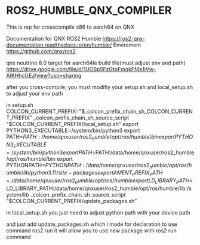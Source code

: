 # ROS2_HUMBLE_QNX_COMPILER

This is rep for crosscompile x86 to aarch64 on QNX



Documentation for QNX ROS2 Humble https://ros2-qnx-documentation.readthedocs.io/en/humble/
Enviroment https://github.com/qnx/ros2


qnx neutrino 8.0 target for aarch64le  build file(must adjust env and path)
https://drive.google.com/file/d/1UOBp5FzGtpFmqkFf4e1iVw-AIKHhcUEJ/view?usp=sharing

after you cross-compile, you must modifiy your setup.sh and local_setup.sh to adjust your env path

in setup.sh
COLCON_CURRENT_PREFIX="$_colcon_prefix_chain_sh_COLCON_CURRENT_PREFIX"
_colcon_prefix_chain_sh_source_script "$COLCON_CURRENT_PREFIX/local_setup.sh"
export PYTHON3_EXECUTABLE=/system/bin/python3
export PATH=$PATH:/home/qnxuser/ros2_humble/opt/ros/humble/bin
export PYTHON3_EXECUTABLE=/system/bin/python3
export PATH=$PATH:/data/home/qnxuser/ros2_humble/opt/ros/humble/bin
export PYTHONPATH=$PYTHONPATH:/data/home/qnxuser/ros2_humble/opt/ros/humble/lib/python3.11/site-packages
export AMENT_PREFIX_PATH=/data/home/qnxuser/ros2_humble/opt/ros/humble
export LD_LIBRARY_PATH=$LD_LIBRARY_PATH:/data/home/qnxuser/ros2_humble/opt/ros/humble/lib:/system/lib
_colcon_prefix_chain_sh_source_script "$COLCON_CURRENT_PREFIX/update_packages.sh"


in local_setup.sh 
you just need to adjust python path with your device path

and just add update_packages.sh which i made for declaration to use command ros2 run
it will allow you to use new package with ros2 run command
